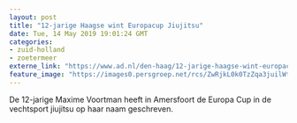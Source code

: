 ```yaml
---
layout: post
title: "12-jarige Haagse wint Europacup Jiujitsu"
date: Tue, 14 May 2019 19:01:24 GMT
categories: 
- zuid-holland 
- zoetermeer 
externe_link: "https://www.ad.nl/den-haag/12-jarige-haagse-wint-europacup-jiujitsu~a0ca7856/"
feature_image: "https://images0.persgroep.net/rcs/ZwRjkL0k0TzZqa3juilWtpAA0oA/diocontent/148263888/_fitwidth/400/?appId=21791a8992982cd8da851550a453bd7f&quality=0.7"
---
```


De 12-jarige Maxime Voortman heeft in Amersfoort de Europa Cup in de vechtsport jiujitsu op haar naam geschreven.
